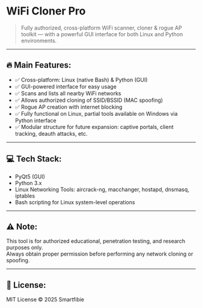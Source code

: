 # WiFi Cloner Pro

> Fully authorized, cross-platform WiFi scanner, cloner & rogue AP toolkit — with a powerful GUI interface for both Linux and Python environments.

---

## 🔥 Main Features:

- ✅ Cross-platform: Linux (native Bash) & Python (GUI)
- ✅ GUI-powered interface for easy usage
- ✅ Scans and lists all nearby WiFi networks
- ✅ Allows authorized cloning of SSID/BSSID (MAC spoofing)
- ✅ Rogue AP creation with internet blocking
- ✅ Fully functional on Linux, partial tools available on Windows via Python interface
- ✅ Modular structure for future expansion: captive portals, client tracking, deauth attacks, etc.

---

## 💻 Tech Stack:

- PyQt5 (GUI)
- Python 3.x
- Linux Networking Tools: aircrack-ng, macchanger, hostapd, dnsmasq, iptables
- Bash scripting for Linux system-level operations

---

## ⚠️ Note:

This tool is for authorized educational, penetration testing, and research purposes only.  
Always obtain proper permission before performing any network cloning or spoofing.

---

## 📜 License:

MIT License © 2025 Smartfibie
